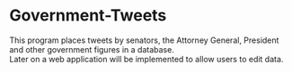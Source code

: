 # Government-Tweets
This program places tweets by senators, the Attorney General, President and other government figures in a database.  
Later on a web application will be implemented to allow users to edit data. 
